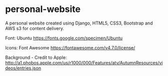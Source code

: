 # personal-website
A personal website created using Django, HTML5, CSS3, Bootstrap and AWS s3 for content delivery.

  
  
  
  
  
  
  
  
  
  
  Font: Ubuntu
  https://fonts.google.com/specimen/Ubuntu
  
  Icons: Font Awesome
  https://fontawesome.com/v4.7.0/license/
  
  Background - Credit to Apple:
  http://a1.phobos.apple.com/us/r1000/000/Features/atv/AutumnResources/videos/entries.json
